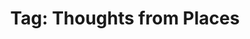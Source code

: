 ---
layout: tagpage
sitemap: false
tag: thoughts-from-places
title: Tag&#58; Thoughts from Places
---